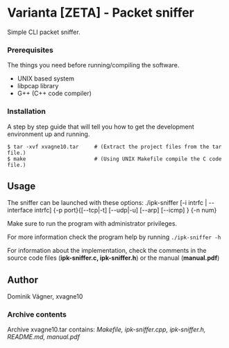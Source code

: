 # Varianta [ZETA] - Packet sniffer

Simple CLI packet sniffer.

### Prerequisites

The things you need before running/compiling the software.

* UNIX based system
* libpcap library
* G++ (C++ code compiler)

### Installation

A step by step guide that will tell you how to get the development environment up and running.

```
$ tar -xvf xvagne10.tar     # (Extract the project files from the tar file.)
$ make                      # (Using UNIX Makefile compile the C code file.)
```

## Usage

The sniffer can be launched with these options:
./ipk-sniffer [-i intrfc | --interface intrfc] {-p port}{[--tcp|-t] [--udp|-u] [--arp] [--icmp] } {-n num}

Make sure to run the program with administrator privileges.

For more information check the program help by running ``./ipk-sniffer -h``

For information about the implementation, check the comments in the source code files (**ipk-sniffer.c, ipk-sniffer.h**) or the manual (**manual.pdf**)

## Author

Dominik Vágner, xvagne10

### Archive contents
Archive xvagne10.tar contains: _Makefile, ipk-sniffer.cpp, ipk-sniffer.h, README.md, manual.pdf_